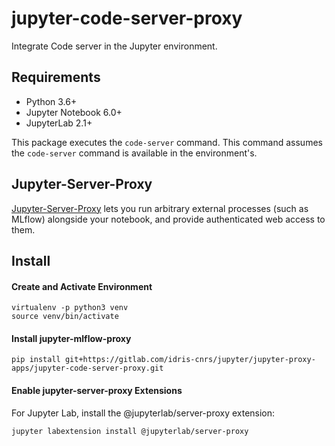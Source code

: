 # jupyter-code-server-proxy
Integrate Code server in the Jupyter environment.

## Requirements
- Python 3.6+
- Jupyter Notebook 6.0+
- JupyterLab 2.1+

This package executes the `code-server` command. This command assumes the `code-server` command is available in the environment's.

## Jupyter-Server-Proxy
[Jupyter-Server-Proxy](https://jupyter-server-proxy.readthedocs.io) lets you run arbitrary external processes (such as MLflow) alongside your notebook, and provide authenticated web access to them.

## Install

#### Create and Activate Environment
```
virtualenv -p python3 venv
source venv/bin/activate
```

#### Install jupyter-mlflow-proxy
```
pip install git+https://gitlab.com/idris-cnrs/jupyter/jupyter-proxy-apps/jupyter-code-server-proxy.git
```

#### Enable jupyter-server-proxy Extensions

For Jupyter Lab, install the @jupyterlab/server-proxy extension:
```
jupyter labextension install @jupyterlab/server-proxy
```
